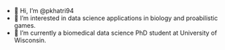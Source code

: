- 👋 Hi, I’m @pkhatri94
- 👀 I’m interested in data science applications in biology and proabilistic games.
- 🌱 I’m currently a biomedical data science PhD student at University of Wisconsin.

<!---
pkhatri94/pkhatri94 is a ✨ special ✨ repository because its `README.md` (this file) appears on your GitHub profile.
You can click the Preview link to take a look at your changes.
--->
